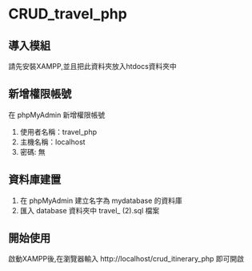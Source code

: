 # CRUD_travel_php
## 導入模組
請先安裝XAMPP,並且把此資料夾放入htdocs資料夾中

## 新增權限帳號
在 phpMyAdmin 新增權限帳號
1. 使用者名稱：travel_php 
2. 主機名稱：localhost
3. 密碼: 無

## 資料庫建置
1. 在 phpMyAdmin 建立名字為 mydatabase 的資料庫
2. 匯入 database 資料夾中 travel_ (2).sql 檔案

## 開始使用
啟動XAMPP後,在瀏覽器輸入 http://localhost/crud_itinerary_php 即可開啟
